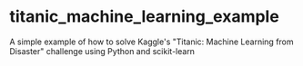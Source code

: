 titanic_machine_learning_example
================================

A simple example of how to solve Kaggle's "Titanic: Machine Learning from Disaster" challenge using Python and scikit-learn
